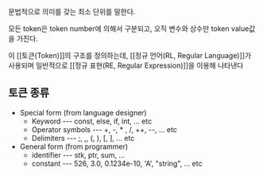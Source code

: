 
문법적으로 의미를 갖는 최소 단위를 말한다.

모든 token은 token number에 의해서 구분되고, 오직 변수와 상수만 token value값을 가진다. 

이 [[토큰(Token)]]의 구조를 정의하는데, [[정규 언어(RL, Regular Language)]]가 사용되며 일반적으로 [[정규 표현(RE, Regular Expression)]]을 이용해 나타낸다

## **토큰 종류**
+ Special form (from language designer)
	+ Keyword --- const, else, if, int, ... etc
	+ Operator symbols --- +, -, * , /, ++, --, ... etc
	+ Delimiters --- ;, ,, (, ), [, ], ... etc
+ General form (from programmer)
	+ identifier --- stk, ptr, sum, ...
	+ constant --- 526, 3.0, 0.1234e-10, 'A', "string", ... etc

